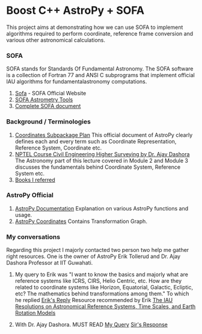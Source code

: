 # Boost C++ AstroPy + SOFA

This project aims at demonstrating how we can use SOFA to implement algorithms required to perform coordinate, reference frame conversion and various other astronomical calculations.

### SOFA
SOFA stands for Standards Of Fundamental Astronomy. The SOFA software is a collection of
Fortran 77 and ANSI C subprograms that implement official IAU algorithms for fundamentalastronomy computations.
1. [Sofa](http://www.iausofa.org/) - SOFA Official Website
2. [SOFA Astrometry Tools](http://www.iausofa.org/sofa_ast_c.pdf)
3. [Complete SOFA document](http://www.iausofa.org/2019_0722_C/sofa/manual.pdf)

### Background / Terminologies
1. [Coordinates Subpackage Plan](https://github.com/astropy/astropy-APEs/blob/master/APE5.rst) 
    This official document of AstroPy clearly defines each and every term such as Coordinate Representation, Reference System, Coordinate etc.
2. [NPTEL Course Civil Engineering Higher Surveying by Dr. Ajay Dashora](https://nptel.ac.in/courses/105103176/)
    The Astronomy part of this lecture covered in Module 2 and Module 3 discusses the fundamentals behind Coordinate System, Reference System etc.
3. [Books I referred](https://drive.google.com/open?id=1Bhq7jHb8FMbDa7-H4Bt2HEbcXwpdwLXA)

### AstroPy Official 
1. [AstroPy Documentation](https://buildmedia.readthedocs.org/media/pdf/astropy/v1.0.13/astropy.pdf) Explanation on various AstroPy functions and usage.
2. [AstroPy Coordinates](https://docs.astropy.org/en/stable/coordinates/) Contains Transformation Graph.

### My conversations

Regarding this project I majorly contacted two person two help me gather right resources. One is the owner of AstroPy Erik Tollerud and Dr. Ajay Dashora Professor at IIT Guwahati.

1. My query to Erik was 
"I want to know the basics and majorly what are reference systems like ICRS, CIRS, Helio Centric, etc. How are they related to coordinate systems like Horizon, Equatorial, Galactic, Ecliptic, etc? The mathematics behind transformations among them."
To which he replied [Erik's Reply](https://drive.google.com/open?id=10386jMJCIWm6d4SGzGaHKDBRJL8Bfx7K)
Resource recommended by Erik [The IAU Resolutions on Astronomical Reference Systems, Time Scales, and Earth Rotation Models](https://www.usno.navy.mil/USNO/astronomical-applications/publications/Circular_179.pdf)

2. With Dr. Ajay Dashora. MUST READ
    [My Query](https://drive.google.com/open?id=18t_jx6CRQesp0BZ9Amfi75aE0gDKZp-y)
    [Sir's Response](https://drive.google.com/open?id=1bMD91JrrN66Nq9tCVcs6dGMhP4RE7c90)



